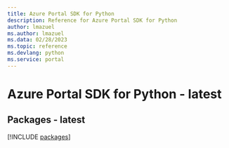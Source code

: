 ```yaml
---
title: Azure Portal SDK for Python
description: Reference for Azure Portal SDK for Python
author: lmazuel
ms.author: lmazuel
ms.data: 02/28/2023
ms.topic: reference
ms.devlang: python
ms.service: portal
---
```

# Azure Portal SDK for Python - latest
## Packages - latest
[!INCLUDE [packages](portal-index.md)]